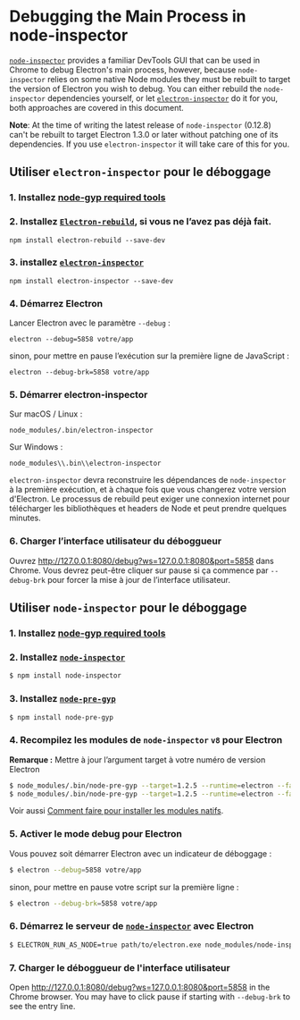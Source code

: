 # Debugging the Main Process in node-inspector

[`node-inspector`](https://github.com/node-inspector/node-inspector) provides a familiar DevTools GUI that can be used in Chrome to debug Electron's main process, however, because `node-inspector` relies on some native Node modules they must be rebuilt to target the version of Electron you wish to debug. You can either rebuild the `node-inspector` dependencies yourself, or let [`electron-inspector`](https://github.com/enlight/electron-inspector) do it for you, both approaches are covered in this document.

**Note**: At the time of writing the latest release of `node-inspector` (0.12.8) can't be rebuilt to target Electron 1.3.0 or later without patching one of its dependencies. If you use `electron-inspector` it will take care of this for you.

## Utiliser `electron-inspector` pour le déboggage

### 1. Installez [node-gyp required tools](https://github.com/nodejs/node-gyp#installation)

### 2. Installez [`Electron-rebuild`](https://github.com/electron/electron-rebuild), si vous ne l’avez pas déjà fait.

```shell
npm install electron-rebuild --save-dev
```

### 3. installez [`electron-inspector`](https://github.com/enlight/electron-inspector)

```shell
npm install electron-inspector --save-dev
```

### 4. Démarrez Electron

Lancer Electron avec le paramètre `--debug` :

```shell
electron --debug=5858 votre/app
```

sinon, pour mettre en pause l’exécution sur la première ligne de JavaScript :

```shell
electron --debug-brk=5858 votre/app
```

### 5. Démarrer electron-inspector

Sur macOS / Linux :

```shell
node_modules/.bin/electron-inspector
```

Sur Windows :

```shell
node_modules\\.bin\\electron-inspector
```

`electron-inspector` devra reconstruire les dépendances de `node-inspector` à la première exécution, et à chaque fois que vous changerez votre version d'Electron. Le processus de rebuild peut exiger une connexion internet pour télécharger les bibliothèques et headers de Node et peut prendre quelques minutes.

### 6. Charger l’interface utilisateur du déboggueur

Ouvrez http://127.0.0.1:8080/debug?ws=127.0.0.1:8080&port=5858 dans Chrome. Vous devrez peut-être cliquer sur pause si ça commence par `--debug-brk` pour forcer la mise à jour de l’interface utilisateur.

## Utiliser `node-inspector` pour le déboggage

### 1. Installez [node-gyp required tools](https://github.com/nodejs/node-gyp#installation)

### 2. Installez [`node-inspector`](https://github.com/node-inspector/node-inspector)

```bash
$ npm install node-inspector
```

### 3. Installez [`node-pre-gyp`](https://github.com/mapbox/node-pre-gyp)

```bash
$ npm install node-pre-gyp
```

### 4. Recompilez les modules de `node-inspector` `v8` pour Electron

**Remarque :** Mettre à jour l’argument target à votre numéro de version Electron

```bash
$ node_modules/.bin/node-pre-gyp --target=1.2.5 --runtime=electron --fallback-to-build --directory node_modules/v8-debug/ --dist-url=https://atom.io/download/atom-shell reinstall
$ node_modules/.bin/node-pre-gyp --target=1.2.5 --runtime=electron --fallback-to-build --directory node_modules/v8-profiler/ --dist-url=https://atom.io/download/atom-shell reinstall
```

Voir aussi [Comment faire pour installer les modules natifs](using-native-node-modules.md#how-to-install-native-modules).

### 5. Activer le mode debug pour Electron

Vous pouvez soit démarrer Electron avec un indicateur de déboggage :

```bash
$ electron --debug=5858 votre/app
```

sinon, pour mettre en pause votre script sur la première ligne :

```bash
$ electron --debug-brk=5858 votre/app
```

### 6. Démarrez le serveur de [`node-inspector`](https://github.com/node-inspector/node-inspector) avec Electron

```bash
$ ELECTRON_RUN_AS_NODE=true path/to/electron.exe node_modules/node-inspector/bin/inspector.js
```

### 7. Charger le déboggueur de l'interface utilisateur

Open http://127.0.0.1:8080/debug?ws=127.0.0.1:8080&port=5858 in the Chrome browser. You may have to click pause if starting with `--debug-brk` to see the entry line.